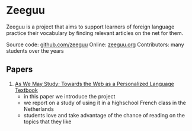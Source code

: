 # Zeeguu

Zeeguu is a project that aims to support learners of foreign language practice their vocabulary by finding relevant articles on the net for them.

Source code: [github.com/zeeguu](https://github.com/zeeguu)
Online: [zeeguu.org](https://zeeguu.org)
Contributors: many students over the years


## Papers
1. [As We May Study: Towards the Web as a Personalized Language Textbook ](/docs/assets/papers/18-AsWeMayStudy.pdf)
	- in this paper we introduce the project
	- we report on a study of using it in a highschool French class in the Netherlands
	- students love and take advantage of the chance of reading on the topics that they like